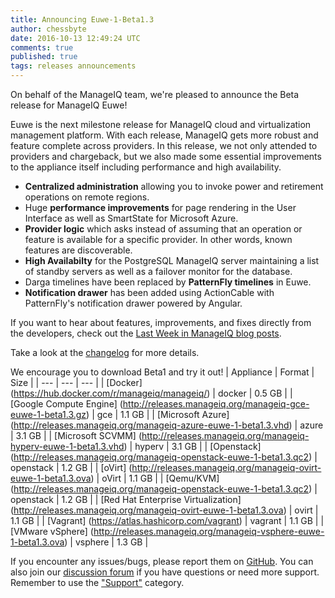 ```yaml
---
title: Announcing Euwe-1-Beta1.3 
author: chessbyte
date: 2016-10-13 12:49:24 UTC
comments: true
published: true
tags: releases announcements
---
```


On behalf of the ManageIQ team, we're pleased to announce the Beta release for ManageIQ Euwe! 

Euwe is the next milestone release for ManageIQ cloud and virtualization management platform. With each release, ManageIQ gets more robust and feature complete across providers. In this release, we not only attended to providers and chargeback, but we also made some essential improvements to the appliance itself including performance and high availability.

* **Centralized administration** allowing you to invoke power and retirement operations on remote regions.
* Huge **performance improvements** for page rendering in the User Interface as well as SmartState for Microsoft Azure.
* **Provider logic** which asks instead of assuming that an operation or feature is available for a specific provider. In other words, known features are discoverable.
* **High Availabilty** for the PostgreSQL ManageIQ server maintaining a list of standby servers as well as a failover monitor for the database.
* Darga timelines have been replaced by **PatternFly timelines** in Euwe.
* **Notification drawer** has been added using ActionCable with PatternFly's notification drawer powered by Angular.

If you want to hear about features, improvements, and fixes directly from the developers, check out the [Last Week in ManageIQ blog posts](http://manageiq.org/blog/tags/LWIMIQ/).

Take a look at the [changelog](https://github.com/ManageIQ/manageiq/blob/euwe/CHANGELOG.md/) for more details.

We encourage you to download Beta1 and try it out!
| Appliance | Format | Size |
| --- | --- | --- |
| [Docker] (https://hub.docker.com/r/manageiq/manageiq/) | docker | 0.5 GB |
| [Google Compute Engine] (http://releases.manageiq.org/manageiq-gce-euwe-1-beta1.3.gz) | gce | 1.1 GB |
| [Microsoft Azure] (http://releases.manageiq.org/manageiq-azure-euwe-1-beta1.3.vhd) | azure | 3.1 GB |
| [Microsoft SCVMM] (http://releases.manageiq.org/manageiq-hyperv-euwe-1-beta1.3.vhd) | hyperv | 3.1 GB |
| [Openstack] (http://releases.manageiq.org/manageiq-openstack-euwe-1-beta1.3.qc2) | openstack | 1.2 GB |
| [oVirt] (http://releases.manageiq.org/manageiq-ovirt-euwe-1-beta1.3.ova) | oVirt | 1.1 GB |
| [Qemu/KVM] (http://releases.manageiq.org/manageiq-openstack-euwe-1-beta1.3.qc2) | openstack | 1.2 GB |
| [Red Hat Enterprise Virtualization] (http://releases.manageiq.org/manageiq-ovirt-euwe-1-beta1.3.ova) | ovirt | 1.1 GB |
| [Vagrant] (https://atlas.hashicorp.com/vagrant) | vagrant | 1.1 GB |
| [VMware vSphere] (http://releases.manageiq.org/manageiq-vsphere-euwe-1-beta1.3.ova) | vsphere | 1.3 GB |

If you encounter any issues/bugs, please report them on [GitHub](https://github.com/ManageIQ/manageiq/issues). You can also join our [discussion forum](http://talk.manageiq.org/) if you have questions or need more support. Remember to use the ["Support"](http://talk.manageiq.org/c/support) category.
